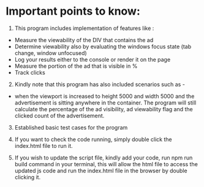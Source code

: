 # Important points to know:

1. This program includes implementation of features like :

- Measure the viewability of the DIV that contains the ad
- Determine viewability also by evaluating the windows focus state (tab change, window unfocused)
- Log your results either to the console or render it on the page
- Measure the portion of the ad that is visible in %
- Track clicks

2. Kindly note that this program has also included scenarios such as -

- when the viewport is increased to height 5000 and width 5000 and the advertisement is sitting anywhere in the container. The program will still calculate the percentage of the ad visibility, ad viewability flag and the clicked count of the advertisement.

3. Established basic test cases for the program

4. If you want to check the code running, simply double click the index.html file to run it.

5. If you wish to update the script file, kindly add your code, run npm run build command in your terminal, this will allow the html file to access the updated js code and run the index.html file in the browser by double clicking it.
